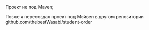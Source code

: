 Проект не под Maven;

Позже я пересоздал проект под  Мэйвен  в другом репозитории github.com/thebestWasabi/student-order
